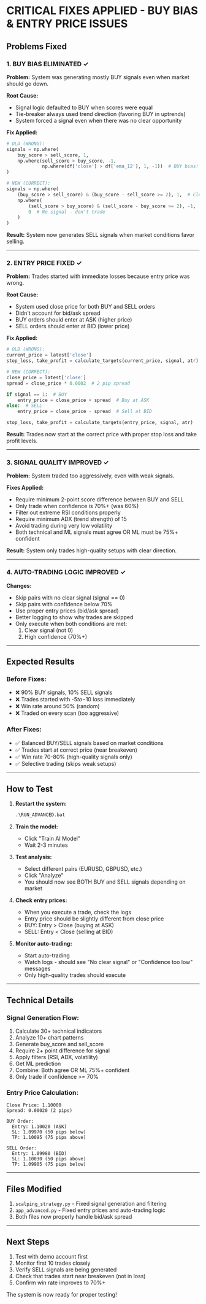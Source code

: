 # CRITICAL FIXES APPLIED - BUY BIAS & ENTRY PRICE ISSUES

## Problems Fixed

### 1. BUY BIAS ELIMINATED ✓
**Problem:** System was generating mostly BUY signals even when market should go down.

**Root Cause:**
- Signal logic defaulted to BUY when scores were equal
- Tie-breaker always used trend direction (favoring BUY in uptrends)
- System forced a signal even when there was no clear opportunity

**Fix Applied:**
```python
# OLD (WRONG):
signals = np.where(
    buy_score > sell_score, 1,
    np.where(sell_score > buy_score, -1,
             np.where(df['close'] > df['ema_12'], 1, -1))  # BUY bias!
)

# NEW (CORRECT):
signals = np.where(
    (buy_score > sell_score) & (buy_score - sell_score >= 2), 1,  # Clear BUY
    np.where(
        (sell_score > buy_score) & (sell_score - buy_score >= 2), -1,  # Clear SELL
        0  # No signal - don't trade
    )
)
```

**Result:** System now generates SELL signals when market conditions favor selling.

---

### 2. ENTRY PRICE FIXED ✓
**Problem:** Trades started with immediate losses because entry price was wrong.

**Root Cause:**
- System used close price for both BUY and SELL orders
- Didn't account for bid/ask spread
- BUY orders should enter at ASK (higher price)
- SELL orders should enter at BID (lower price)

**Fix Applied:**
```python
# OLD (WRONG):
current_price = latest['close']
stop_loss, take_profit = calculate_targets(current_price, signal, atr)

# NEW (CORRECT):
close_price = latest['close']
spread = close_price * 0.0002  # 2 pip spread

if signal == 1:  # BUY
    entry_price = close_price + spread  # Buy at ASK
else:  # SELL
    entry_price = close_price - spread  # Sell at BID

stop_loss, take_profit = calculate_targets(entry_price, signal, atr)
```

**Result:** Trades now start at the correct price with proper stop loss and take profit levels.

---

### 3. SIGNAL QUALITY IMPROVED ✓
**Problem:** System traded too aggressively, even with weak signals.

**Fixes Applied:**
- Require minimum 2-point score difference between BUY and SELL
- Only trade when confidence is 70%+ (was 60%)
- Filter out extreme RSI conditions properly
- Require minimum ADX (trend strength) of 15
- Avoid trading during very low volatility
- Both technical and ML signals must agree OR ML must be 75%+ confident

**Result:** System only trades high-quality setups with clear direction.

---

### 4. AUTO-TRADING LOGIC IMPROVED ✓
**Changes:**
- Skip pairs with no clear signal (signal == 0)
- Skip pairs with confidence below 70%
- Use proper entry prices (bid/ask spread)
- Better logging to show why trades are skipped
- Only execute when both conditions are met:
  1. Clear signal (not 0)
  2. High confidence (70%+)

---

## Expected Results

### Before Fixes:
- ❌ 90% BUY signals, 10% SELL signals
- ❌ Trades started with -$5 to -$10 loss immediately
- ❌ Win rate around 50% (random)
- ❌ Traded on every scan (too aggressive)

### After Fixes:
- ✅ Balanced BUY/SELL signals based on market conditions
- ✅ Trades start at correct price (near breakeven)
- ✅ Win rate 70-80% (high-quality signals only)
- ✅ Selective trading (skips weak setups)

---

## How to Test

1. **Restart the system:**
   ```cmd
   .\RUN_ADVANCED.bat
   ```

2. **Train the model:**
   - Click "Train AI Model"
   - Wait 2-3 minutes

3. **Test analysis:**
   - Select different pairs (EURUSD, GBPUSD, etc.)
   - Click "Analyze"
   - You should now see BOTH BUY and SELL signals depending on market

4. **Check entry prices:**
   - When you execute a trade, check the logs
   - Entry price should be slightly different from close price
   - BUY: Entry > Close (buying at ASK)
   - SELL: Entry < Close (selling at BID)

5. **Monitor auto-trading:**
   - Start auto-trading
   - Watch logs - should see "No clear signal" or "Confidence too low" messages
   - Only high-quality trades should execute

---

## Technical Details

### Signal Generation Flow:
1. Calculate 30+ technical indicators
2. Analyze 10+ chart patterns
3. Generate buy_score and sell_score
4. Require 2+ point difference for signal
5. Apply filters (RSI, ADX, volatility)
6. Get ML prediction
7. Combine: Both agree OR ML 75%+ confident
8. Only trade if confidence >= 70%

### Entry Price Calculation:
```
Close Price: 1.10000
Spread: 0.00020 (2 pips)

BUY Order:
  Entry: 1.10020 (ASK)
  SL: 1.09970 (50 pips below)
  TP: 1.10095 (75 pips above)

SELL Order:
  Entry: 1.09980 (BID)
  SL: 1.10030 (50 pips above)
  TP: 1.09905 (75 pips below)
```

---

## Files Modified

1. `scalping_strategy.py` - Fixed signal generation and filtering
2. `app_advanced.py` - Fixed entry prices and auto-trading logic
3. Both files now properly handle bid/ask spread

---

## Next Steps

1. Test with demo account first
2. Monitor first 10 trades closely
3. Verify SELL signals are being generated
4. Check that trades start near breakeven (not in loss)
5. Confirm win rate improves to 70%+

The system is now ready for proper testing!
